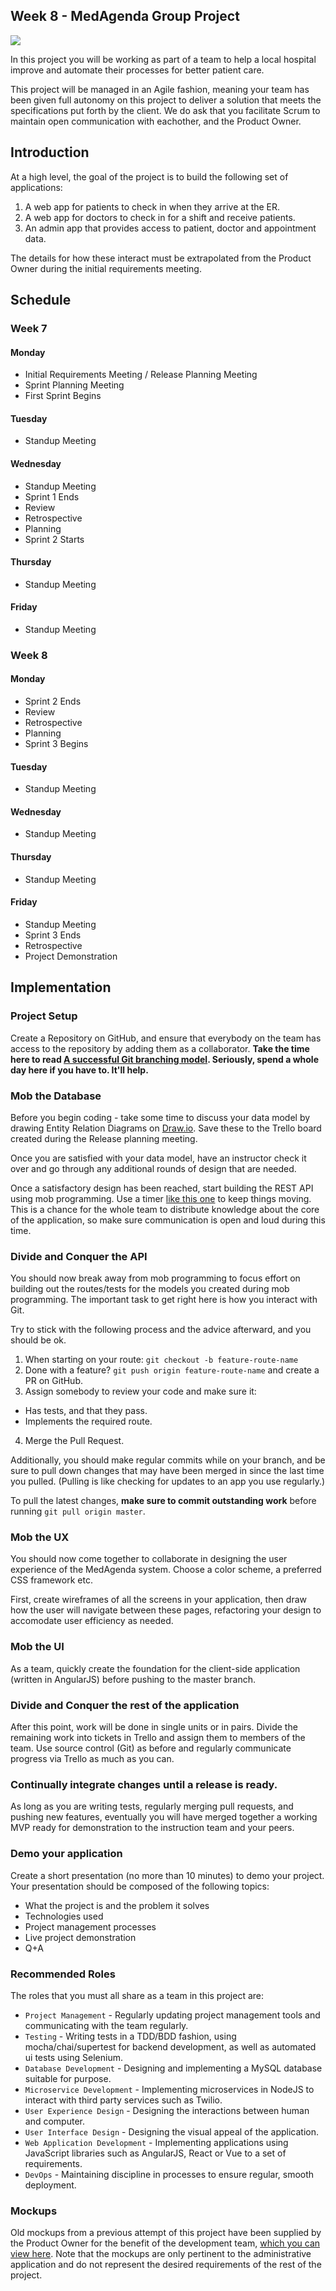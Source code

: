 ## Week 8 - MedAgenda Group Project

<img src="http://www.gridgit.com/postpic/2009/08/agile-software-development-life-cycle_279700.jpg" />

In this project you will be working as part of a team to help a local hospital improve and automate their processes for better patient care.

This project will be managed in an Agile fashion, meaning your team has been given full autonomy on this project to deliver a solution that meets the specifications put forth by the client. We do ask that you facilitate Scrum to maintain open communication with eachother, and the Product Owner.

## Introduction

At a high level, the goal of the project is to build the following set of applications:

1. A web app for patients to check in when they arrive at the ER.
2. A web app for doctors to check in for a shift and receive patients.
3. An admin app that provides access to patient, doctor and appointment data.

The details for how these interact must be extrapolated from the Product Owner during the initial requirements meeting.

## Schedule
### Week 7
#### Monday
- Initial Requirements Meeting / Release Planning Meeting
- Sprint Planning Meeting
- First Sprint Begins

#### Tuesday
- Standup Meeting

#### Wednesday
- Standup Meeting
- Sprint 1 Ends
- Review
- Retrospective
- Planning
- Sprint 2 Starts

#### Thursday
- Standup Meeting

#### Friday
- Standup Meeting

### Week 8
#### Monday
- Sprint 2 Ends
- Review
- Retrospective
- Planning
- Sprint 3 Begins

#### Tuesday
- Standup Meeting

#### Wednesday
- Standup Meeting

#### Thursday
- Standup Meeting

#### Friday
- Standup Meeting
- Sprint 3 Ends
- Retrospective
- Project Demonstration

## Implementation

### Project Setup

Create a Repository on GitHub, and ensure that everybody on the team has access to the repository by adding them as a collaborator. **Take the time here to read [A successful Git branching model](http://nvie.com/posts/a-successful-git-branching-model/). Seriously, spend a whole day here if you have to. It'll help.**

### Mob the Database

Before you begin coding - take some time to discuss your data model by drawing Entity Relation Diagrams on [Draw.io](https://www.draw.io). Save these to the Trello board created during the Release planning meeting.

Once you are satisfied with your data model, have an instructor check it over and go through any additional rounds of design that are needed.

Once a satisfactory design has been reached, start building the REST API using mob programming. Use a timer [like this one](http://oss.jahed.io/agility/timer.html) to keep things moving. This is a chance for the whole team to distribute knowledge about the core of the application, so make sure communication is open and loud during this time.

### Divide and Conquer the API

You should now break away from mob programming to focus effort on building out the routes/tests for the models you created during mob programming. The important task to get right here is how you interact with Git.

Try to stick with the following process and the advice afterward, and you should be ok.

1. When starting on your route: `git checkout -b feature-route-name`
2. Done with a feature? `git push origin feature-route-name` and create a PR on GitHub.
3. Assign somebody to review your code and make sure it:
  - Has tests, and that they pass.
  - Implements the required route.
4. Merge the Pull Request.

Additionally, you should make regular commits while on your branch, and be sure to pull down changes that may have been merged in since the last time you pulled. (Pulling is like checking for updates to an app you use regularly.)

To pull the latest changes, **make sure to commit outstanding work** before running `git pull origin master`.

### Mob the UX

You should now come together to collaborate in designing the user experience of the MedAgenda system. Choose a color scheme, a preferred CSS framework etc. 

First, create wireframes of all the screens in your application, then draw how the user will navigate between these pages, refactoring your design to accomodate user efficiency as needed.

### Mob the UI

As a team, quickly create the foundation for the client-side application (written in AngularJS) before pushing to the master branch.

### Divide and Conquer the rest of the application

After this point, work will be done in single units or in pairs. Divide the remaining work into tickets in Trello and assign them to members of the team. Use source control (Git) as before and regularly communicate progress via Trello as much as you can.

### Continually integrate changes until a release is ready.

As long as you are writing tests, regularly merging pull requests, and pushing new features, eventually you will have merged together a working MVP ready for demonstration to the instruction team and your peers.
	
### Demo your application

Create a short presentation (no more than 10 minutes) to demo your project. Your presentation should be composed of the following topics:

- What the project is and the problem it solves
- Technologies used
- Project management processes
- Live project demonstration
- Q+A

### Recommended Roles

The roles that you must all share as a team in this project are:

- `Project Management` - Regularly updating project management tools and communicating with the team regularly.
- `Testing` - Writing tests in a TDD/BDD fashion, using mocha/chai/supertest for backend development, as well as automated ui tests using Selenium.
- `Database Development` - Designing and implementing a MySQL database suitable for purpose.
- `Microservice Development` - Implementing microservices in NodeJS to interact with third party services such as Twilio.
- `User Experience Design` - Designing the interactions between human and computer.
- `User Interface Design` - Designing the visual appeal of the application.
- `Web Application Development` - Implementing applications using JavaScript libraries such as AngularJS, React or Vue to a set of requirements.
- `DevOps` - Maintaining discipline in processes to ensure regular, smooth deployment.

### Mockups
Old mockups from a previous attempt of this project have been supplied by the Product Owner for the benefit of the development team, [which you can view here](https://onedrive.live.com/redir?resid=6CB256973F4115B3!22713&authkey=!ADAZ9LlpofXShsU&ithint=file%2cpdf). Note that the mockups are only pertinent to the administrative application and do not represent the desired requirements of the rest of the project.